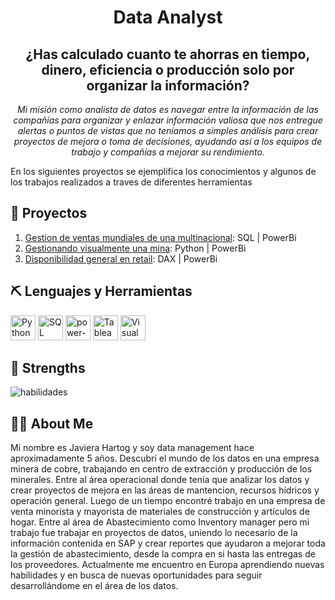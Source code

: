 <div align="center">
  <h1>Data Analyst</h1>
  <h2>¿Has calculado cuanto te ahorras en tiempo, dinero, eficiencia o producción solo por organizar la información?</h2>
</div>

<p align="center"><em>Mi misión como analista de datos es navegar entre la información de las compañías para organizar y enlazar información valiosa que nos entregue alertas o puntos de vistas que no teníamos a simples análisis para crear proyectos de mejora o toma de decisiones, ayudando así a los equipos de trabajo y compañías a mejorar su rendimiento.</em></p>

En los siguientes proyectos se ejemplifica los conocimientos y algunos de los trabajos realizados a traves de diferentes herramientas

## 🌱 Proyectos
1. [Gestion de ventas mundiales de una multinacional](https://github.com/javierahartog/Portfolio/tree/662891f551a79f90055e189a19a37574494c4639/Ventas_Multinacional): SQL | PowerBi
2. [Gestionando visualmente una mina](https://github.com/javierahartog/Portfolio/tree/662891f551a79f90055e189a19a37574494c4639/GVM): Python | PowerBi
4. [Disponibilidad general en retail](https://github.com/javierahartog/Portfolio/tree/662891f551a79f90055e189a19a37574494c4639/Disponibilidad): DAX | PowerBi

## ⛏ Lenguajes y Herramientas
<div>
  <img src="https://cdn.jsdelivr.net/gh/walkxcode/dashboard-icons/png/python.png" alt="Python" width="40" height="40">
  <img src="https://cdn.jsdelivr.net/gh/walkxcode/dashboard-icons/png/sqlitebrowser.png" alt="SQL" width="40" height="40">
  <img src="https://img.icons8.com/color/48/power-bi.png" alt="power-bi" width="40" height="40">
  <img src="https://img.icons8.com/color/48/tableau-software.png" alt="Tableau" width="40" height="40">
  <img src="https://cdn.jsdelivr.net/gh/walkxcode/dashboard-icons/png/vscode.png" alt="Visual Basic" width="40" height="40">
</div>

## 💪 Strengths
![habilidades](https://github.com/javierahartog/javierahartog/assets/134547879/27de4f86-c70d-49a6-8d5b-cdde270738ac)

## 👩‍💻 About Me

Mi nombre es Javiera Hartog y soy data management hace aproximadamente 5 años. Descubrí el mundo de los datos en una empresa minera de cobre, trabajando en centro de extracción y producción de los minerales. Entre al área operacional donde tenía que analizar los datos y crear proyectos de mejora en las áreas de mantencion, recursos hídricos y operación general. Luego de un tiempo encontré trabajo en una empresa de venta minorista y mayorista de materiales de construcción y artículos de hogar. Entre al área de Abastecimiento como Inventory manager pero mi trabajo fue trabajar en proyectos de datos, uniendo lo necesario de la información contenida en SAP y crear reportes que ayudaron a mejorar toda la gestión de abastecimiento, desde la compra en si hasta las entregas de los proveedores. Actualmente me encuentro en Europa aprendiendo nuevas habilidades y en busca de nuevas oportunidades para seguir desarrollándome en el área de los datos.

<!--
**javierahartog/javierahartog** is a ✨ _special_ ✨ repository because its `README.md` (this file) appears on your GitHub profile.

Here are some ideas to get you started:

- 🔭 I’m currently working on ...
- 🌱 I’m currently learning ...
- 👯 I’m looking to collaborate on ...
- 🤔 I’m looking for help with ...
- 💬 Ask me about ...
- 📫 How to reach me: ...
- 😄 Pronouns: ...
- ⚡ Fun fact: ...
-->
